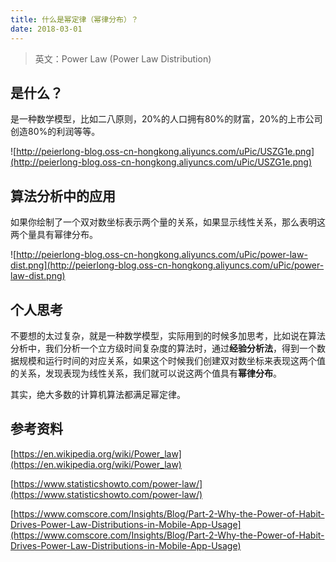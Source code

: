 ```yaml
---
title: 什么是幂定律（幂律分布）？
date: 2018-03-01
---
```


> 英文：Power Law (Power Law Distribution)

## 是什么？


是一种数学模型，比如二八原则，20%的人口拥有80%的财富，20%的上市公司创造80%的利润等等。


![http://peierlong-blog.oss-cn-hongkong.aliyuncs.com/uPic/USZG1e.png](http://peierlong-blog.oss-cn-hongkong.aliyuncs.com/uPic/USZG1e.png)

## 算法分析中的应用


如果你绘制了一个双对数坐标表示两个量的关系，如果显示线性关系，那么表明这两个量具有幂律分布。


![http://peierlong-blog.oss-cn-hongkong.aliyuncs.com/uPic/power-law-dist.png](http://peierlong-blog.oss-cn-hongkong.aliyuncs.com/uPic/power-law-dist.png)

## 个人思考


不要想的太过复杂，就是一种数学模型，实际用到的时候多加思考，比如说在算法分析中，我们分析一个立方级时间复杂度的算法时，通过**经验分析法**，得到一个数据规模和运行时间的对应关系，如果这个时候我们创建双对数坐标来表现这两个值的关系，发现表现为线性关系，我们就可以说这两个值具有**幂律分布**。


其实，绝大多数的计算机算法都满足幂定律。

## 参考资料

[https://en.wikipedia.org/wiki/Power_law](https://en.wikipedia.org/wiki/Power_law)

[https://www.statisticshowto.com/power-law/](https://www.statisticshowto.com/power-law/)

[https://www.comscore.com/Insights/Blog/Part-2-Why-the-Power-of-Habit-Drives-Power-Law-Distributions-in-Mobile-App-Usage](https://www.comscore.com/Insights/Blog/Part-2-Why-the-Power-of-Habit-Drives-Power-Law-Distributions-in-Mobile-App-Usage)
